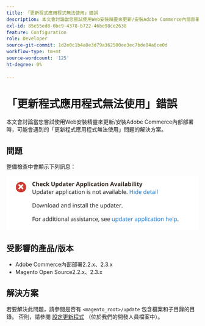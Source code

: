 ```yaml
---
title: 「更新程式應用程式無法使用」錯誤
description: 本文會討論當您嘗試使用Web安裝精靈來更新/安裝Adobe Commerce內部部署時，可能會遇到的「更新程式應用程式無法使用」問題的解決方案。
exl-id: 85e55ed8-0bc9-4378-b722-46be98ce2638
feature: Configuration
role: Developer
source-git-commit: 1d2e0c1b4a8e3d79a362500ee3ec7bde84a6ce0d
workflow-type: tm+mt
source-wordcount: '125'
ht-degree: 0%

---
```


# 「更新程式應用程式無法使用」錯誤

本文會討論當您嘗試使用Web安裝精靈來更新/安裝Adobe Commerce內部部署時，可能會遇到的「更新程式應用程式無法使用」問題的解決方案。

## 問題

整備檢查中會顯示下列訊息：

![Screen_Shot_2019-08-29_at_1.39.12_PM.png](assets/Screen_Shot_2019-08-29_at_1.39.12_PM.png)

## 受影響的產品/版本

* Adobe Commerce內部部署2.2.x、2.3.x
* Magento Open Source2.2.x、2.3.x


## 解決方案

若要解決此問題，請參閱是否有 `<magento_root>/update` 包含檔案和子目錄的目錄。 否則，請參閱 [設定更新程式](https://devdocs.magento.com/guides/v2.3/comp-mgr/updater/update-updater.html) （位於我們的開發人員檔案中）。
